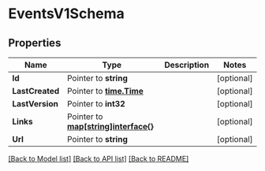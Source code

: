 # EventsV1Schema

## Properties

Name | Type | Description | Notes
------------ | ------------- | ------------- | -------------
**Id** | Pointer to **string** |  | [optional] 
**LastCreated** | Pointer to [**time.Time**](time.Time.md) |  | [optional] 
**LastVersion** | Pointer to **int32** |  | [optional] 
**Links** | Pointer to [**map[string]interface{}**](.md) |  | [optional] 
**Url** | Pointer to **string** |  | [optional] 

[[Back to Model list]](../README.md#documentation-for-models) [[Back to API list]](../README.md#documentation-for-api-endpoints) [[Back to README]](../README.md)


